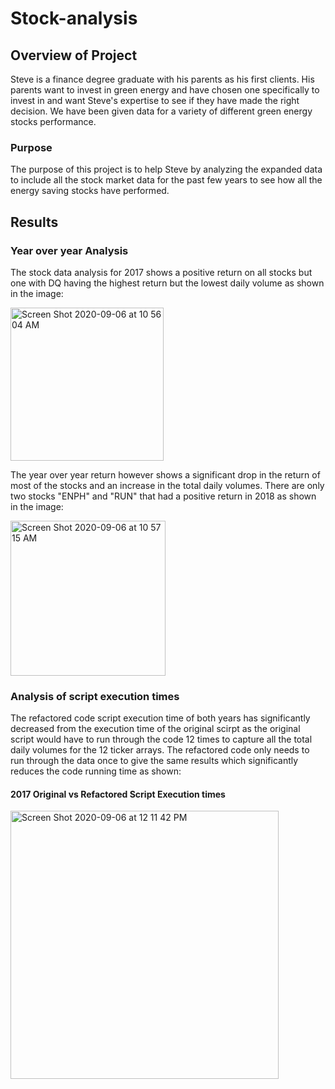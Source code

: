 # Stock-analysis
## Overview of Project
Steve is a finance degree graduate with his parents as his first clients. His parents want to invest in green energy and have chosen one specifically to invest in and want Steve's expertise to see if they have made the right decision. We have been given data for a variety of different green energy stocks performance. 
### Purpose
The purpose of this project is to help Steve by analyzing the expanded data to include all the stock market data for the past few years to see how all the energy saving stocks have performed. 
## Results
### Year over year Analysis
The stock data analysis for 2017 shows a positive return on all stocks but one with DQ having the highest return but the lowest daily volume as shown in the image: 

<img width="245" alt="Screen Shot 2020-09-06 at 10 56 04 AM" src="https://user-images.githubusercontent.com/69806770/92329866-644faf00-f038-11ea-9f3d-a100db82fe02.png"> 

The year over year return however shows a significant drop in the return of most of the stocks and an increase in the total daily volumes. There are only two stocks "ENPH" and "RUN" that had a positive return in 2018 as shown in the image:

<img width="248" alt="Screen Shot 2020-09-06 at 10 57 15 AM" src="https://user-images.githubusercontent.com/69806770/92329947-0e2f3b80-f039-11ea-8be5-ee577dadc6c4.png">

### Analysis of script execution times
The refactored code script execution time of both years has significantly decreased from the execution time of the original scirpt as the original script would have to run through the code 12 times to capture all the total daily volumes for the 12 ticker arrays. The refactored code only needs to run through the data once to give the same results which significantly reduces the code running time as shown:
#### 2017 Original vs Refactored Script Execution times
<img width="429" alt="Screen Shot 2020-09-06 at 12 11 42 PM" src="https://user-images.githubusercontent.com/69806770/92330325-fe652680-f03b-11ea-97dd-175e8f839230.png">


